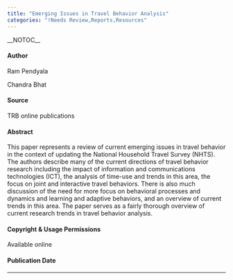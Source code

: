 ```yaml
---
title: "Emerging Issues in Travel Behavior Analysis"
categories: "!Needs Review,Reports,Resources"
---
```


\_\_NOTOC\_\_

#### Author

Ram Pendyala

Chandra Bhat

#### Source

TRB online publications

#### Abstract

This paper represents a review of current emerging issues in travel behavior in the context of updating the National Household Travel Survey (NHTS). The authors describe many of the current directions of travel behavior research including the impact of information and communications technologies (ICT), the analysis of time-use and trends in this area, the focus on joint and interactive travel behaviors. There is also much discussion of the need for more focus on behavioral processes and dynamics and learning and adaptive behaviors, and an overview of current trends in this area. The paper serves as a fairly thorough overview of current research trends in travel behavior analysis.

#### Copyright & Usage Permissions

Available online

#### Publication Date

------------------------------------------------------------------------

<comments />

